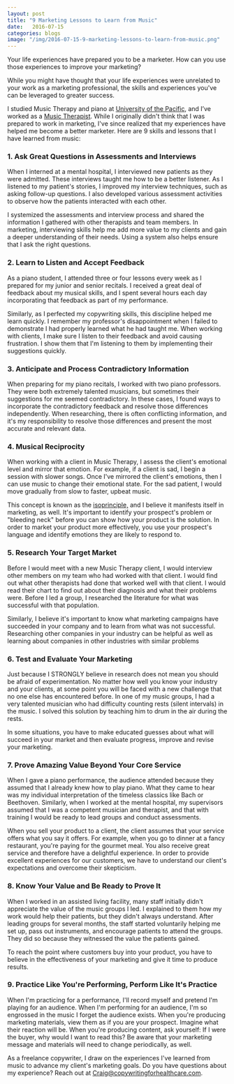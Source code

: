```yaml
---
layout: post
title: "9 Marketing Lessons to Learn from Music"  
date:   2016-07-15
categories: blogs
image: "/img/2016-07-15-9-marketing-lessons-to-learn-from-music.png"
---
```



Your life experiences have prepared you to be a marketer. How can you use those experiences to improve your marketing?

While you might have thought that your life experiences were unrelated to your work as a marketing professional, the skills and experiences you've can be leveraged to greater success.

I studied Music Therapy and piano at [University of the Pacific](http://www.pacific.edu/Academics/Schools-and-Colleges/Conservatory-of-Music.html), and I’ve worked as a [Music Therapist](http://www.musictherapy.org/about/musictherapy/). While I originally didn't think that I was prepared to work in marketing, I've since realized that my experiences have helped me become a better marketer. Here are 9 skills and lessons that I have learned from music:

### 1. Ask Great Questions in Assessments and Interviews

When I interned at a mental hospital, I interviewed new patients as they were admitted. These interviews taught me how to be a better listener. As I listened to my patient's stories, I improved my interview techniques, such as asking follow-up questions. I also developed various assessment activities to observe how the patients interacted with each other.

I systemized the assessments and interview process and shared the information I gathered with other therapists and team members. In marketing, interviewing skills help me add more value to my clients and gain a deeper understanding of their needs. Using a system also helps ensure that I ask the right questions.

### 2. Learn to Listen and Accept Feedback

As a piano student, I attended three or four lessons every week as I prepared for my junior and senior recitals. I received a great deal of feedback about my musical skills, and I spent several hours each day incorporating that feedback as part of my performance.

Similarly, as I perfected my copywriting skills, this discipline helped me learn quickly. I remember my professor's disappointment when I failed to demonstrate I had properly learned what he had taught me. When working with clients, I make sure I listen to their feedback and avoid causing frustration. I show them that I'm listening to them by implementing their suggestions quickly.

### 3. Anticipate and Process Contradictory Information

When preparing for my piano recitals, I worked with two piano professors. They were both extremely talented musicians, but sometimes their suggestions for me seemed contradictory. In these cases, I found ways to incorporate the contradictory feedback and resolve those differences independently. When researching, there is often conflicting information, and it's my responsibility to resolve those differences and present the most accurate and relevant data.

### 4. Musical Reciprocity

When working with a client in Music Therapy, I assess the client's emotional level and mirror that emotion. For example, if a client is sad, I begin a session with slower songs. Once I've mirrored the client's emotions, then I can use music to change their emotional state. For the sad patient, I would move gradually from slow to faster, upbeat music.

This concept is known as the [isoprinciple,](http://jontewilson.tripod.com/theory.html) and I believe it manifests itself in marketing, as well. It's important to identify your prospect's problem or "bleeding neck" before you can show how your product is the solution. In order to market your product more effectively, you use your prospect's language and identify emotions they are likely to respond to.

### 5. Research Your Target Market 

Before I would meet with a new Music Therapy client, I would interview other members on my team who had worked with that client. I would find out what other therapists had done that worked well with that client. I would read their chart to find out about their diagnosis and what their problems were. Before I led a group, I researched the literature for what was successful with that population.

Similarly, I believe it's important to know what marketing campaigns have succeeded in your company and to learn from what was not successful. Researching other companies in your industry can be helpful as well as learning about companies in other industries with similar problems

### 6. Test and Evaluate Your Marketing

Just because I STRONGLY believe in research does not mean you should be afraid of experimentation. No matter how well you know your industry and your clients, at some point you will be faced with a new challenge that no one else has encountered before. In one of my music groups, I had a very talented musician who had difficulty counting rests (silent intervals) in the music. I solved this solution by teaching him to drum in the air during the rests.

In some situations, you have to make educated guesses about what will succeed in your market and then evaluate progress, improve and revise your marketing.

### 7. Prove Amazing Value Beyond Your Core Service

When I gave a piano performance, the audience attended because they assumed that I already knew how to play piano. What they came to hear was my individual interpretation of the timeless classics like Bach or Beethoven. Similarly, when I worked at the mental hospital, my supervisors assumed that I was a competent musician and therapist, and that with training I would be ready to lead groups and conduct assessments.

When you sell your product to a client, the client assumes that your service offers what you say it offers. For example, when you go to dinner at a fancy restaurant, you're paying for the gourmet meal. You also receive great service and therefore have a delightful experience. In order to provide excellent experiences for our customers, we have to understand our client's expectations and overcome their skepticism.

### 8. Know Your Value and Be Ready to Prove It

When I worked in an assisted living facility, many staff initially didn't appreciate the value of the music groups I led. I explained to them how my work would help their patients, but they didn't always understand. After leading groups for several months, the staff started voluntarily helping me set up, pass out instruments, and encourage patients to attend the groups. They did so because they witnessed the value the patients gained.

To reach the point where customers buy into your product, you have to believe in the effectiveness of your marketing and give it time to produce results.

### 9. Practice Like You're Performing, Perform Like It's Practice

When I'm practicing for a performance, I'll record myself and pretend I'm playing for an audience. When I'm performing for an audience, I'm so engrossed in the music I forget the audience exists. When you're producing marketing materials, view them as if you are your prospect. Imagine what their reaction will be. When you're producing content, ask yourself: If I were the buyer, why would I want to read this? Be aware that your marketing message and materials will need to change periodically, as well.

As a freelance copywriter, I draw on the experiences I've learned from music to advance my client's marketing goals. Do you have questions about my experience? Reach out at Craig@copywritingforhealthcare.com.